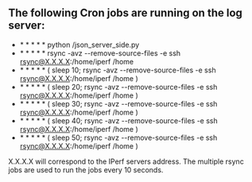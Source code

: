 ## The following Cron jobs are running on the log server:

* \* \* \* \* \* python <path-to-script-folder>/json_server_side.py
* \* \* \* \* \* rsync -avz --remove-source-files -e ssh rsync@X.X.X.X:/home/iperf /home
* \* \* \* \* \* ( sleep 10; rsync -avz --remove-source-files -e ssh rsync@X.X.X.X:/home/iperf /home )
* \* \* \* \* \* ( sleep 20; rsync -avz --remove-source-files -e ssh rsync@X.X.X.X:/home/iperf /home )
* \* \* \* \* \* ( sleep 30; rsync -avz --remove-source-files -e ssh rsync@X.X.X.X:/home/iperf /home )
* \* \* \* \* \* ( sleep 40; rsync -avz --remove-source-files -e ssh rsync@X.X.X.X:/home/iperf /home )
* \* \* \* \* \* ( sleep 50; rsync -avz --remove-source-files -e ssh rsync@X.X.X.X:/home/iperf /home )

X.X.X.X will correspond to the IPerf servers address. The multiple rsync jobs are used to run the jobs every 10 seconds.
